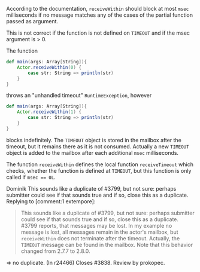 According to the documentation, `receiveWithin` should block at most `msec` milliseconds
if no message matches any of the cases of the partial function passed as argument.

This is not correct if the function is not defined on `TIMEOUT` and if the msec argument
is > 0.

The function
```scala
def main(args: Array[String]){
	Actor.receiveWithin(0) {
		case str: String => println(str)
	}
}
```
throws an "unhandled timeout" `RuntimeException`, however 
```scala
def main(args: Array[String]){
	Actor.receiveWithin(1) {
		case str: String => println(str)
	}
}
```
blocks indefinitely. The `TIMEOUT` object is stored in the mailbox after the timeout, but it remains there as it is not consumed.
Actually a new `TIMEOUT` object is added to the mailbox after each additional `msec` milliseconds.

The function `receiveWithin` defines the local function `receiveTimeout` which checks, whether the function is defined at `TIMEOUT`, but this function is only called if `msec == 0L`.

Dominik
This sounds like a duplicate of #3799, but not sure: perhaps submitter could see if that sounds true and if so, close this as a duplicate.
Replying to [comment:1 extempore]:
> This sounds like a duplicate of #3799, but not sure: 
> perhaps submitter could see if that sounds true and if so, 
> close this as a duplicate.
#3799 reports, that messages may be lost. In my example no message is lost, all messages remain in the actor's mailbox, but `receiveWithin` does not terminate after the timeout. Actually, the `TIMEOUT` message can be found in the mailbox. Note that this behavior changed from 2.7.7 to 2.8.0.

=> no duplicate.
(In r24466) Closes #3838. Review by prokopec.
